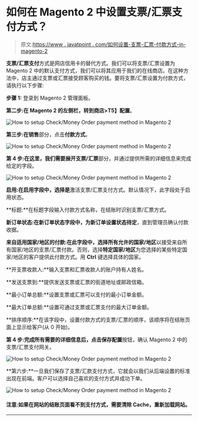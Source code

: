 # 如何在 Magento 2 中设置支票/汇票支付方式？

> 原文:[https://www . javatpoint . com/如何设置-支票-汇票-付款方式-in-magento-2](https://www.javatpoint.com/how-to-setup-check-money-order-payment-method-in-magento-2)

**支票/汇票支付**方式是网店信用卡的替代方式。我们可以将支票/汇票设置为 Magento 2 中的默认支付方式，我们可以将其应用于我们的在线商店。在这种方法中，店主通过支票或汇票接受顾客购买的钱。要将支票/汇票设置为付款方式，请执行以下步骤:

**步骤 1:** 登录到 Magento 2 管理面板。

**第二步:**在 Magento 2 的左侧栏，转到**商店>T5】配置**。

![How to setup Check/Money Order payment method in Magento 2](../Images/773aa6697b592955a8f286de41ee2f85.png)

**第三步:**在**销售**部分，点击**付款方式**。

![How to setup Check/Money Order payment method in Magento 2](../Images/0198530e874b4cdbcab9cc978c8636d0.png)

**第 4 步:**在这里，我们需要展开**支票/汇票**部分，并通过提供所需的详细信息来完成给定的字段。

![How to setup Check/Money Order payment method in Magento 2](../Images/b0191a56e2ec95bfce82d7916a727dbe.png)

**启用:**在启用字段中，选择**是**激活支票/汇票支付方式。默认情况下，此字段处于启用状态。

**标题:**在标题字段输入付款方式名称，在结账时识别支票/汇票方式。

**新订单状态:**在新订单状态字段中，为新订单设置状态**待定**，直到管理员确认付款收据。

**来自适用国家/地区的付款:**在此字段中，选择**所有允许的国家/地区**以接受来自所有国家/地区的支票/汇票付款。否则，选择**特定国家/地区**为您选择的某些特定国家/地区的客户提供此付款方式。用 **Ctrl** 键选择具体的国家。

**开支票收款人:**输入支票和汇票收款人的账户持有人姓名。

**发送支票到:**提供发送支票或汇票的街道地址或邮政信箱。

**最小订单总额:**设置支票或汇票可以支付的最小订单金额。

**最大订单总额:**设置可通过支票或汇票支付的最大订单金额。

**排序顺序:**在该字段中，设置付款方式的支票/汇票的顺序，该顺序将在结账页面上显示给客户(从 0 开始)。

**第 4 步:**完成所有需要的详细信息后，点击**保存配置**按钮，确认 Magento 2 中的支票/汇票支付网关。

![How to setup Check/Money Order payment method in Magento 2](../Images/a74b50d65254a60a5ebdcd024c486a39.png)

**第六步:**一旦我们保存了支票/汇款支付方式，它就会以我们从后端设置的标准出现在前端。客户可以选择自己喜欢的支付方式并成功下单。

![How to setup Check/Money Order payment method in Magento 2](../Images/8fc15ba1cb47c1753b3e81af28b1551b.png)

#### 注意:如果在网站的结账页面看不到支付方式，需要清除 Cache，重新加载网站。

* * *